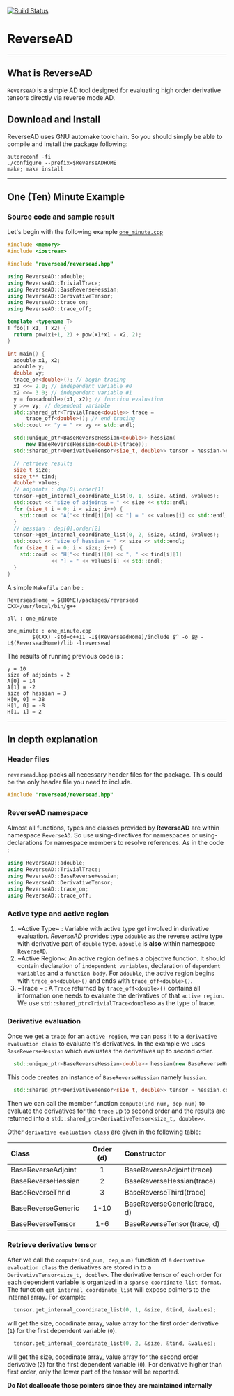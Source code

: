[![Build Status](https://travis-ci.org/CSCsw/ReverseAD.svg?branch=master)](https://travis-ci.org/CSCsw/ReverseAD)

# ReverseAD
****
## What is ReverseAD
`ReverseAD` is a simple AD tool designed for evaluating high order derivative tensors directly via reverse mode AD.

## Download and Install
ReverseAD uses GNU automake toolchain. So you should simply be able to compile and install the package following:
```
autoreconf -fi
./configure --prefix=$ReverseADHOME
make; make install
```


****
## One (Ten) Minute Example
### Source code and sample result
Let's begin with the following example [`one_minute.cpp`](https://github.com/wangmu0701/ReverseAD/blob/master/ReverseAD/example/oneminute/one_minute.cpp)
```c++
#include <memory>
#include <iostream>

#include "reversead/reversead.hpp"

using ReverseAD::adouble;
using ReverseAD::TrivialTrace;
using ReverseAD::BaseReverseHessian;
using ReverseAD::DerivativeTensor;
using ReverseAD::trace_on;
using ReverseAD::trace_off;

template <typename T>
T foo(T x1, T x2) {
  return pow(x1+1, 2) + pow(x1*x1 - x2, 2);
}

int main() {
  adouble x1, x2;
  adouble y;
  double vy;
  trace_on<double>(); // begin tracing
  x1 <<= 2.0; // independent variable #0
  x2 <<= 3.0; // independent variable #1
  y = foo<adouble>(x1, x2); // function evaluation
  y >>= vy; // dependent variable
  std::shared_ptr<TrivialTrace<double>> trace =
      trace_off<double>(); // end tracing
  std::cout << "y = " << vy << std::endl;

  std::unique_ptr<BaseReverseHessian<double>> hessian(
      new BaseReverseHessian<double>(trace));
  std::shared_ptr<DerivativeTensor<size_t, double>> tensor = hessian->compute(2,1);

  // retrieve results
  size_t size;
  size_t** tind;
  double* values;
  // adjoints : dep[0].order[1]
  tensor->get_internal_coordinate_list(0, 1, &size, &tind, &values);
  std::cout << "size of adjoints = " << size << std::endl;
  for (size_t i = 0; i < size; i++) {
    std::cout << "A["<< tind[i][0] << "] = " << values[i] << std::endl;
  }
  // hessian : dep[0].order[2]
  tensor->get_internal_coordinate_list(0, 2, &size, &tind, &values);
  std::cout << "size of hessian = " << size << std::endl;
  for (size_t i = 0; i < size; i++) {
    std::cout << "H["<< tind[i][0] << ", " << tind[i][1]
              << "] = " << values[i] << std::endl;
  }
}

```
A simple `Makefile` can be :
```
ReverseadHome = $(HOME)/packages/reversead
CXX=/usr/local/bin/g++

all : one_minute

one_minute : one_minute.cpp
        $(CXX) -std=c++11 -I$(ReverseadHome)/include $^ -o $@ -L$(ReverseadHome)/lib -lreversead
```
The results of running previous code is :
```
y = 10
size of adjoints = 2
A[0] = 14
A[1] = -2
size of hessian = 3
H[0, 0] = 38
H[1, 0] = -8
H[1, 1] = 2
```
****
## In depth explanation
### Header files
`reversead.hpp` packs all necessary header files for the package. This could be the only header file you need to include.
```c++
#include "reversead/reversead.hpp"
```
### ReverseAD namespace
Almost all functions, types and classes provided by **ReverseAD** are within namespace `ReverseAD`.  So use using-directives for namespaces or using-declarations for namespace members to resolve references. As in the code :
```c++
using ReverseAD::adouble;
using ReverseAD::TrivialTrace;
using ReverseAD::BaseReverseHessian;
using ReverseAD::DerivativeTensor;
using ReverseAD::trace_on;
using ReverseAD::trace_off;
```

### Active type and active region
1. ~Active Type~ : Variable with active type get involved in derivative evaluation. *ReverseAD* provides type `adouble` as the reverse active type with derivative part of `double` type. `adouble` is **also** within namespace `ReverseAD`.
2. ~Active Region~: An active region defines a objective function. It should contain declaration of `independent variables`, declaration of `dependent variables` and a `function body`. For `adouble`, the active region begins with `trace_on<double>()` and ends with `trace_off<double>()`.
3. ~Trace ~ : A `Trace` returncd by `trace_off<double>()` contains all information one needs to evaluate the derivatives of that `active region`. We use `std::shared_ptr<TrivialTrace<double>>` as the type of trace.

### Derivative evaluation
Once we get a `trace` for an `active region`, we can pass it to a `derivative evaluation class` to evaluate it's derivatives. In the example we uses `BaseReverseHessian` which evaluates the derivatives up to second order.
```c++
  std::unique_ptr<BaseReverseHessian<double>> hessian(new BaseReverseHessian<double>(trace));
```
This code creates an instance of `BaseReverseHessian` namely `hessian`.
```c++
  std::shared_ptr<DerivativeTensor<size_t, double>> tensor = hessian.compute(2, 1);
```
Then we can call the member function `compute(ind_num, dep_num)` to evaluate the derivatives for the `trace` up to second order and the results are returned into a `std::shared_ptr<DerivativeTensor<size_t, double>>`. 

Other `derivative evaluation class` are given in the following table:

|Class|Order (d)|Constructor|
|:---|:---:|:---|
|BaseReverseAdjoint| 1 | BaseReverseAdjoint<double>(trace) |
|BaseReverseHessian| 2 | BaseReverseHessian<double>(trace) |
|BaseReverseThrid| 3 | BaseReverseThird<double>(trace) |
|BaseReverseGeneric| 1-10 | BaseReverseGeneric<double>(trace, d) |
|BaseReverseTensor | 1-6 | BaseReverseTensor<double>(trace, d) |

### Retrieve derivative tensor
After we call the `compute(ind_num, dep_num)` function of a `derivative evaluation class` the derivatives are stored in to a `DerivativeTensor<size_t, double>`. The derivative tensor of each order for each dependent variable is organized in a `sparse coordinate list format`. The function `get_internal_coordinate_list` will expose pointers to the internal array. For example:
```c++
  tensor.get_internal_coordinate_list(0, 1, &size, &tind, &values);
```
will get the size, coordinate array, value array for the first order derivative (`1`) for the first dependent variable (`0`).
```c++
  tensor.get_internal_coordinate_list(0, 2, &size, &tind, &values);
```
will get the size, coordinate array, value array for the second order derivative (`2`) for the first dependent variable (`0`). For derivative higher than first order, only the lower part of the tensor will be reported.

**Do Not deallocate those pointers since they are maintained internally**
